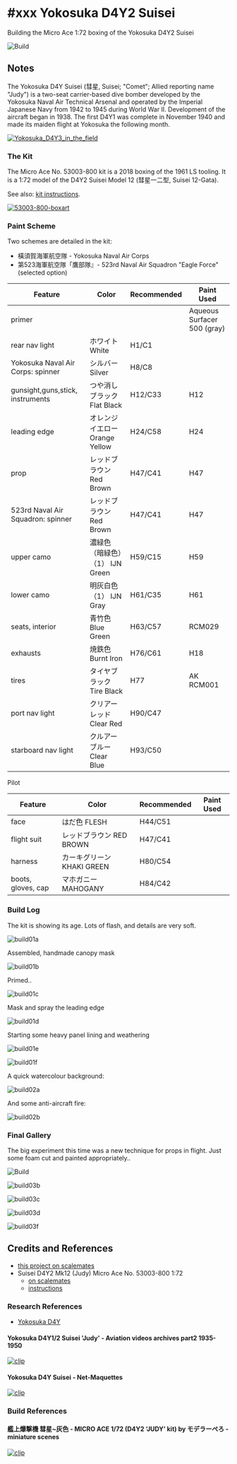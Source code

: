 # #xxx Yokosuka D4Y2 Suisei

Building the Micro Ace 1:72 boxing of the Yokosuka D4Y2 Suisei

![Build](./assets/D4Y2_build.jpg?raw=true)

## Notes

The Yokosuka D4Y Suisei (彗星, Suisei; "Comet"; Allied reporting name "Judy") is a two-seat carrier-based dive bomber developed by the Yokosuka Naval Air Technical Arsenal and operated by the Imperial Japanese Navy from 1942 to 1945 during World War II. Development of the aircraft began in 1938. The first D4Y1 was complete in November 1940 and made its maiden flight at Yokosuka the following month.

[![Yokosuka_D4Y3_in_the_field](./assets/Yokosuka_D4Y3_in_the_field.jpg)](https://en.wikipedia.org/wiki/Yokosuka_D4Y)

### The Kit

The Micro Ace No. 53003-800 kit is a 2018 boxing of the 1961 LS tooling.
It is a 1:72 model of the D4Y2 Suisei Model 12 (彗星一二型, Suisei 12-Gata).

See also: [kit instructions](./assets/53003-800-instructions.pdf).

[![53003-800-boxart](./assets/53003-800-boxart.jpg)](https://www.scalemates.com/kits/micro-ace-53003-800-suisei-d4y2-mk12-judy--1108381)

### Paint Scheme

Two schemes are detailed in the kit:

* 橫須賀海軍航空隊 - Yokosuka Naval Air Corps
* 第523海軍航空隊「鷹部隊』- 523rd Naval Air Squadron "Eagle Force" (selected option)

| Feature                           | Color                       | Recommended | Paint Used |
|-----------------------------------|-----------------------------|-------------|------------|
| primer                            |                             |             | Aqueous Surfacer 500 (gray)  |
| rear nav light                    | ホワイト White               | H1/C1    |   |
| Yokosuka Naval Air Corps: spinner | シルバー Silver               | H8/C8    |   |
| gunsight,guns,stick, instruments  | つや消しブラック Flat Black    | H12/C33  | H12  |
| leading edge                      | オレンジイエロー Orange Yellow | H24/C58  | H24  |
| prop                              | レッドブラウン Red Brown       | H47/C41  | H47  |
| 523rd Naval Air Squadron: spinner | レッドブラウン Red Brown       | H47/C41  | H47  |
| upper camo                        | 濃緑色（暗緑色）（1） IJN Green  | H59/C15  | H59  |
| lower camo                        | 明灰白色（1） IJN Gray          | H61/C35  | H61   |
| seats, interior                   | 青竹色 Blue Green             | H63/C57  | RCM029  |
| exhausts                          | 焼鉄色 Burnt Iron            | H76/C61  | H18  |
| tires                             | タイヤブラック Tire Black      | H77    | AK RCM001  |
| port nav light                    | クリアーレッド Clear Red       | H90/C47  |   |
| starboard nav light               | クルアーブルー Clear Blue      | H93/C50  |   |

Pilot

| Feature               | Color                    | Recommended | Paint Used |
|-----------------------|------------------------- |-------------|------------|
| face                  | はだ色 FLESH              | H44/C51     |   |
| flight suit           | レッドブラウン RED BROWN    | H47/C41     |   |
| harness               | カーキグリーン KHAKI GREEN  | H80/C54     |   |
| boots, gloves, cap    | マホガニー MAHOGANY        | H84/C42     |   |

### Build Log

The kit is showing its age. Lots of flash, and details are very soft.

![build01a](./assets/build01a.jpg?raw=true)

Assembled, handmade canopy mask

![build01b](./assets/build01b.jpg?raw=true)

Primed..

![build01c](./assets/build01c.jpg?raw=true)

Mask and spray the leading edge

![build01d](./assets/build01d.jpg?raw=true)

Starting some heavy panel lining and weathering

![build01e](./assets/build01e.jpg?raw=true)

![build01f](./assets/build01f.jpg?raw=true)

A quick watercolour background:

![build02a](./assets/build02a.jpg?raw=true)

And some anti-aircraft fire:

![build02b](./assets/build02b.jpg?raw=true)

### Final Gallery

The big experiment this time was a new technique for props in flight. Just some foam cut and painted appropriately..

![Build](./assets/D4Y2_build.jpg?raw=true)

![build03b](./assets/build03b.jpg?raw=true)

![build03c](./assets/build03c.jpg?raw=true)

![build03d](./assets/build03d.jpg?raw=true)

![build03f](./assets/build03f.jpg?raw=true)

## Credits and References

* [this project on scalemates](https://www.scalemates.com/profiles/mate.php?id=74137&p=projects&project=158870)
* Suisei D4Y2 Mk12 (Judy) Micro Ace No. 53003-800 1:72
    * [on scalemates](https://www.scalemates.com/kits/micro-ace-53003-800-suisei-d4y2-mk12-judy--1108381)
    * [instructions](./assets/53003-800-instructions.pdf)

### Research References

* [Yokosuka D4Y](https://en.wikipedia.org/wiki/Yokosuka_D4Y)

#### Yokosuka D4Y1/2 Suisei 'Judy' - Aviation videos archives part2 1935-1950

[![clip](https://img.youtube.com/vi/CF2G0KSMFYk/0.jpg)](https://www.youtube.com/watch?v=CF2G0KSMFYk)

#### Yokosuka D4Y Suisei - Net-Maquettes

[![clip](https://img.youtube.com/vi/lJlTQ4EkaVU/0.jpg)](https://www.youtube.com/watch?v=lJlTQ4EkaVU)

### Build References

#### 艦上爆撃機 彗星~灰色 - MICRO ACE 1/72 (D4Y2 ‘JUDY’ kit) by モデラーぺろ - miniature scenes

[![clip](https://img.youtube.com/vi/G3gXG80PvbE/0.jpg)](https://www.youtube.com/watch?v=G3gXG80PvbE)
